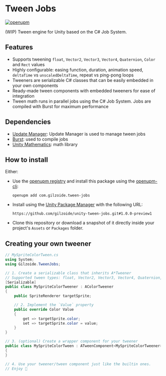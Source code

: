 # Tween Jobs
[![openupm](https://img.shields.io/npm/v/com.gilzoide.tween-jobs?label=openupm&registry_uri=https://package.openupm.com)](https://openupm.com/packages/com.gilzoide.tween-jobs/)

(WIP) Tween engine for Unity based on the C# Job System.


## Features
- Supports tweening `float`, `Vector2`, `Vector3`, `Vector4`, `Quaternion`, `Color` and `Rect` values
- Highly configurable: easing function, duration, animation speed, `deltaTime` vs `unscaledDeltaTime`, repeat vs ping-pong loops
- Tweeners are serializable C# classes that can be easily embedded in your own components
- Ready-made tween components with embedded tweeners for ease of integration
- Tween math runs in parallel jobs using the C# Job System.
  Jobs are compiled with Burst for maximum performance


## Dependencies
- [Update Manager](https://github.com/gilzoide/unity-update-manager): Update Manager is used to manage tween jobs
- [Burst](https://docs.unity3d.com/Packages/com.unity.burst@1.8/manual/index.html): used to compile jobs
- [Unity Mathematics](https://docs.unity3d.com/Packages/com.unity.mathematics@1.3/manual/index.html): math library


## How to install
Either:
- Use the [openupm registry](https://openupm.com/) and install this package using the [openupm-cli](https://github.com/openupm/openupm-cli):
  ```
  openupm add com.gilzoide.tween-jobs
  ```
- Install using the [Unity Package Manager](https://docs.unity3d.com/Manual/upm-ui-giturl.html) with the following URL:
  ```
  https://github.com/gilzoide/unity-tween-jobs.git#1.0.0-preview1
  ```
- Clone this repository or download a snapshot of it directly inside your project's `Assets` or `Packages` folder.


## Creating your own tweener
```cs
// MySpriteColorTween.cs
using System;
using Gilzoide.TweenJobs;

// 1. Create a serializable class that inherits A*Tweener
// Supported tween types: float, Vector2, Vector3, Vector4, Quaternion, Color and Rect
[Serializable]
public class MySpriteColorTweener : AColorTweener
{
    public SpriteRenderer targetSprite;

    // 2. Implement the `Value` property
    public override Color Value
    {
        get => targetSprite.color;
        set => targetSprite.color = value;
    }
}

// 3. (optional) Create a wrapper component for your tweener
public class MySpriteColorTween : ATweenComponent<MySpriteColorTweener>
{
}

// 4. Use your tweener/tween component just like the builtin ones.
// Enjoy 🍾
```
